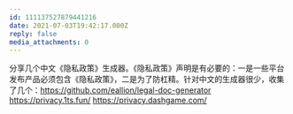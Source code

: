 ```yaml
---
id: 111137527879441216
date: 2021-07-03T19:42:17.000Z
reply: false
media_attachments: 0
---
```


分享几个中文《隐私政策》生成器。《隐私政策》声明是有必要的：一是一些平台发布产品必须包含《隐私政策》，二是为了防杠精。针对中文的生成器很少，收集了几个：https://github.com/eallion/legal-doc-generator https://privacy.1ts.fun/ https://privacy.dashgame.com/ 

